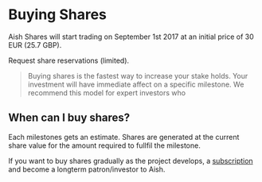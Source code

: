 # Buying Shares

Aish Shares will start trading on September 1st 2017 at an initial price of 30 EUR \(25.7 GBP\).

Request share reservations \(limited\).

> Buying shares is the fastest way to increase your stake holds. Your investment will have immediate affect on a specific milestone. We recommend this model for expert investors who

## When can I buy shares?

Each milestones gets an estimate. Shares are generated at the current share value for the amount required to fullfil the milestone.

If you want to buy shares gradually as the project develops, a [subscription ](/who-makes-aish/subscription.md "Long term investment strategies")and become a longterm patron/investor to Aish.

